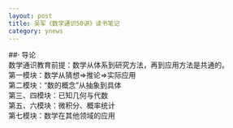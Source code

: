 ```yaml
---
layout: post
title: 吴军《数学通识50讲》读书笔记
category: ynews
---
```


##· 导论        
数学通识教育前提：数学从体系到研究方法，再到应用方法是共通的。       
第一模块：数学从猜想=>推论=>实际应用         
第二模块：“数的概念”从抽象到具体         
第三、四模块：已知几何与代数        
第五、六模块：微积分、概率统计       
第七模块：数学在其他领域的应用               